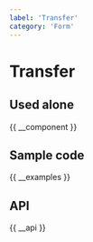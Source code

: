 ```yaml
---
label: 'Transfer'
category: 'Form'
---
```


# Transfer

## Used alone

{{ __component }}

## Sample code

{{ __examples }}

## API

{{ __api }}
